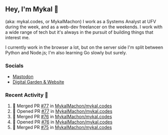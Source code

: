 ## Hey, I'm Mykal 👋 
(aka: mykal.codes, or MykalMachon) I work as a Systems Analyst at UFV during the week, and as a web-dev freelancer on the weekends. I work with a wide range of tech but it's always in the pursuit of building things that interest me. 

I currently work in the browser a lot, but on the server side I'm split between Python and Node.js; I'm also learning Go slowly but surely.

### Socials 
- <a rel="me" href="https://indieweb.social/@mykalmachon">Mastodon</a>
- <a rel="me" href="https://mykal.codes/">Digital Garden & Website</a>

### Recent Activity 🚀

<!--START_SECTION:activity-->
1. 🎉 Merged PR [#77](https://github.com/MykalMachon/mykal.codes/pull/77) in [MykalMachon/mykal.codes](https://github.com/MykalMachon/mykal.codes)
2. 💪 Opened PR [#77](https://github.com/MykalMachon/mykal.codes/pull/77) in [MykalMachon/mykal.codes](https://github.com/MykalMachon/mykal.codes)
3. 🎉 Merged PR [#76](https://github.com/MykalMachon/mykal.codes/pull/76) in [MykalMachon/mykal.codes](https://github.com/MykalMachon/mykal.codes)
4. 💪 Opened PR [#76](https://github.com/MykalMachon/mykal.codes/pull/76) in [MykalMachon/mykal.codes](https://github.com/MykalMachon/mykal.codes)
5. 🎉 Merged PR [#75](https://github.com/MykalMachon/mykal.codes/pull/75) in [MykalMachon/mykal.codes](https://github.com/MykalMachon/mykal.codes)
<!--END_SECTION:activity-->
